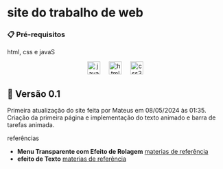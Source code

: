 # site do trabalho de web



### 📋 Pré-requisitos
html, css e javaS



<div align="center">
  <img src="https://cdn.jsdelivr.net/gh/devicons/devicon/icons/javascript/javascript-original.svg" height="30" alt="javascript logo"  />
  <img width="12" />
  <img src="https://cdn.jsdelivr.net/gh/devicons/devicon/icons/html5/html5-original.svg" height="30" alt="html5 logo"  />
  <img width="12" />
  <img src="https://cdn.jsdelivr.net/gh/devicons/devicon/icons/css3/css3-original.svg" height="30" alt="css3 logo"  />
</div>


## 📌 Versão 0.1

Primeira atualização do site feita por Mateus em 08/05/2024 às 01:35. Criação da primeira página e implementação do texto animado e barra de tarefas animada.

 referências

* **Menu Transparente com Efeito de Rolagem**  [materias de referência](https://www.youtube.com/watch?v=nxoPx7qOAbQ&t=1401s)
* **efeito de Texto**  [materias de referência](https://www.youtube.com/watch?v=1HTg3RwcMGg&t=1072s)

